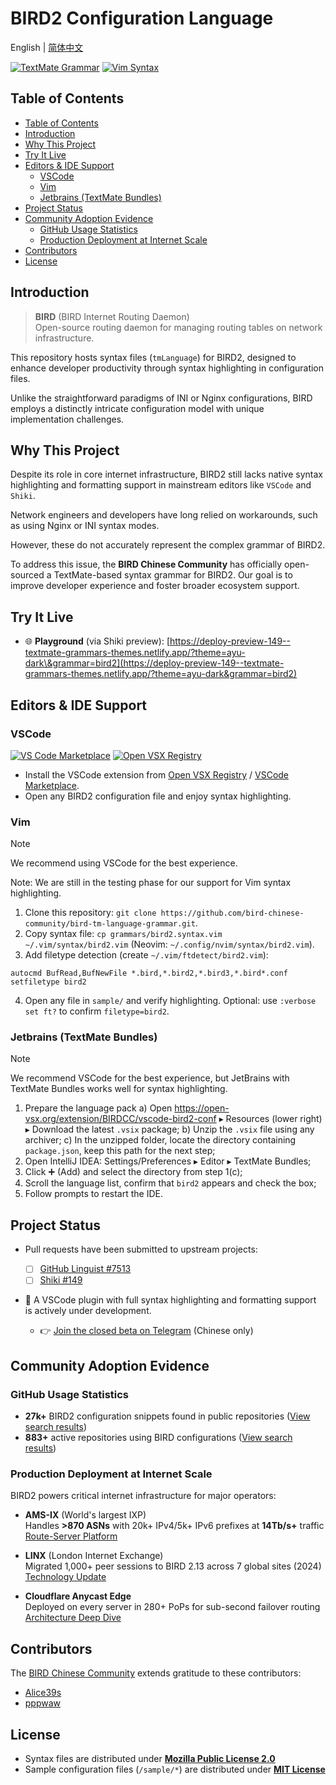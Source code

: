 # BIRD2 Configuration Language

English | [简体中文](README.zh-CN.md)

[![TextMate Grammar](https://img.shields.io/github/v/tag/bird-chinese-community/bird-tm-language-grammar?filter=tm-v*&label=TextMate%20grammar)](https://github.com/bird-chinese-community/bird-tm-language-grammar/releases) [![Vim Syntax](https://img.shields.io/github/v/tag/bird-chinese-community/bird-tm-language-grammar?filter=vim-v*&label=Vim%20syntax)](https://github.com/bird-chinese-community/bird-tm-language-grammar/releases)

## Table of Contents

- [Table of Contents](#table-of-contents)
- [Introduction](#introduction)
- [Why This Project](#why-this-project)
- [Try It Live](#try-it-live)
- [Editors \& IDE Support](#editors-ide-support)
  - [VSCode](#vscode)
  - [Vim](#vim)
  - [Jetbrains (TextMate Bundles)](#jetbrains-textmate-bundles)
- [Project Status](#project-status)
- [Community Adoption Evidence](#community-adoption-evidence)
  - [GitHub Usage Statistics](#github-usage-statistics)
  - [Production Deployment at Internet Scale](#production-deployment-at-internet-scale)
- [Contributors](#contributors)
- [License](#license)

## Introduction

> **BIRD** (BIRD Internet Routing Daemon)  
> Open-source routing daemon for managing routing tables on network infrastructure.

This repository hosts syntax files (`tmLanguage`) for BIRD2, designed to enhance developer productivity through syntax highlighting in configuration files.

Unlike the straightforward paradigms of INI or Nginx configurations, BIRD employs a distinctly intricate configuration model with unique implementation challenges.

## Why This Project

Despite its role in core internet infrastructure, BIRD2 still lacks native syntax highlighting and formatting support in mainstream editors like `VSCode` and `Shiki`.

Network engineers and developers have long relied on workarounds, such as using Nginx or INI syntax modes.

However, these do not accurately represent the complex grammar of BIRD2.

To address this issue, the **BIRD Chinese Community** has officially open-sourced a TextMate-based syntax grammar for BIRD2. Our goal is to improve developer experience and foster broader ecosystem support.

## Try It Live

- 🌐 **Playground** (via Shiki preview):
  [https://deploy-preview-149--textmate-grammars-themes.netlify.app/?theme=ayu-dark\&grammar=bird2](https://deploy-preview-149--textmate-grammars-themes.netlify.app/?theme=ayu-dark&grammar=bird2)

## Editors & IDE Support

### VSCode

[![VS Code Marketplace](https://img.shields.io/badge/VS%20Code%20Marketplace-Install-blue?logo=visual-studio-code)](https://marketplace.visualstudio.com/items?itemName=BIRDCC.vscode-bird2-conf) [![Open VSX Registry](https://img.shields.io/badge/Open%20VSX%20Registry-Install-blue?logo=eclipseide)](https://open-vsx.org/extension/BIRDCC/vscode-bird2-conf)

- Install the VSCode extension from [Open VSX Registry](https://open-vsx.org/extension/BIRDCC/vscode-bird2-conf) / [VSCode Marketplace](https://marketplace.visualstudio.com/items?itemName=BIRDCC.vscode-bird2-conf).
- Open any BIRD2 configuration file and enjoy syntax highlighting.

### Vim

> [!NOTE]
> We recommend using VSCode for the best experience.
>
> Note: We are still in the testing phase for our support for Vim syntax highlighting.

1. Clone this repository: `git clone https://github.com/bird-chinese-community/bird-tm-language-grammar.git`.
2. Copy syntax file: `cp grammars/bird2.syntax.vim ~/.vim/syntax/bird2.vim` (Neovim: `~/.config/nvim/syntax/bird2.vim`).
3. Add filetype detection (create `~/.vim/ftdetect/bird2.vim`):
  ```vim
  autocmd BufRead,BufNewFile *.bird,*.bird2,*.bird3,*.bird*.conf setfiletype bird2
  ```
4. Open any file in `sample/` and verify highlighting. Optional: use `:verbose set ft?` to confirm `filetype=bird2`.

### Jetbrains (TextMate Bundles)

> [!NOTE]
> We recommend VSCode for the best experience, but JetBrains with TextMate Bundles works well for syntax highlighting.

1. Prepare the language pack
   a) Open https://open-vsx.org/extension/BIRDCC/vscode-bird2-conf ▸ Resources (lower right) ▸ Download the latest `.vsix` package;
   b) Unzip the `.vsix` file using any archiver;
   c) In the unzipped folder, locate the directory containing `package.json`, keep this path for the next step;
2. Open IntelliJ IDEA: Settings/Preferences ▸ Editor ▸ TextMate Bundles;
3. Click ➕ (Add) and select the directory from step 1(c);
4. Scroll the language list, confirm that `bird2` appears and check the box;
5. Follow prompts to restart the IDE.

## Project Status

- Pull requests have been submitted to upstream projects:

  - [ ] [GitHub Linguist #7513](https://github.com/github/linguist/pull/7513)
  - [ ] [Shiki #149](https://github.com/shikijs/textmate-grammars-themes/pull/149)

- 🚧 A VSCode plugin with full syntax highlighting and formatting support is actively under development.
  - 👉 [Join the closed beta on Telegram](https://t.me/bird_cnn/23) (Chinese only)

## Community Adoption Evidence

### GitHub Usage Statistics

- **27k+** BIRD2 configuration snippets found in public repositories ([View search results][public-code-search-results-list])
- **883+** active repositories using BIRD configurations ([View search results][public-repo-search-results-list])

### Production Deployment at Internet Scale

BIRD2 powers critical internet infrastructure for major operators:

- **AMS-IX** (World's largest IXP)  
  Handles **>870 ASNs** with 20k+ IPv4/5k+ IPv6 prefixes at **14Tb/s+** traffic  
  [Route-Server Platform](https://www.ams-ix.net/ams/documentation/ams-ix-route-servers)

- **LINX** (London Internet Exchange)  
  Migrated 1,000+ peer sessions to BIRD 2.13 across 7 global sites (2024)  
  [Technology Update](https://www.linx.net/wp-content/uploads/2024/05/Day-1-P4-LINX_Technology-Presentation_v3.0.pdf)

- **Cloudflare Anycast Edge**  
  Deployed on every server in 280+ PoPs for sub-second failover routing  
  [Architecture Deep Dive](https://blog.cloudflare.com/cloudflares-architecture-eliminating-single-p/)

## Contributors

The [BIRD Chinese Community](https://github.com/bird-chinese-community) extends gratitude to these contributors:

- [Alice39s](https://github.com/Alice39s)
- [pppwaw](https://github.com/pppwaw)

## License

- Syntax files are distributed under **[Mozilla Public License 2.0](LICENSE.syntax)**
- Sample configuration files (`/sample/*`) are distributed under **[MIT License](LICENSE.sample)**

[public-code-search-results-list]: https://github.com/search?q=%22protocol+bgp%22+OR+%22neighbor%22+OR+%22local+as%22+path%3A*.conf+NOT+is%3Afork&type=code&ref=advsearch
[public-repo-search-results-list]: https://github.com/search?q=bird+config&type=repositories&ref=advsearch
